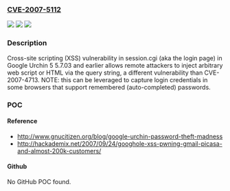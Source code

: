 ### [CVE-2007-5112](https://cve.mitre.org/cgi-bin/cvename.cgi?name=CVE-2007-5112)
![](https://img.shields.io/static/v1?label=Product&message=n%2Fa&color=blue)
![](https://img.shields.io/static/v1?label=Version&message=n%2Fa&color=blue)
![](https://img.shields.io/static/v1?label=Vulnerability&message=n%2Fa&color=brighgreen)

### Description

Cross-site scripting (XSS) vulnerability in session.cgi (aka the login page) in Google Urchin 5 5.7.03 and earlier allows remote attackers to inject arbitrary web script or HTML via the query string, a different vulnerability than CVE-2007-4713.  NOTE: this can be leveraged to capture login credentials in some browsers that support remembered (auto-completed) passwords.

### POC

#### Reference
- http://www.gnucitizen.org/blog/google-urchin-password-theft-madness
- http://hackademix.net/2007/09/24/googhole-xss-pwning-gmail-picasa-and-almost-200k-customers/

#### Github
No GitHub POC found.

